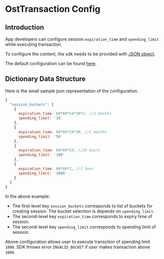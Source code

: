 # OstTransaction Config

## Introduction

App developers can configure session `expiration_time` and `spending_limit` while executing transaction.

To configure the content, the sdk needs to be provided with [JSON object](https://developer.mozilla.org/en-US/docs/Learn/JavaScript/Objects/JSON).

The default configuration can be found [here](../js/TransactionHelper/ost-transaction-config.json).

## Dictionary Data Structure

Here is the small sample json representation of the configuration.

```js
{
  "session_buckets": [
    {
      expiration_time: 60*60*24*30*2, //2 months
      spending_limit: '10'
    },
    {
      expiration_time: 60*60*24*30, //1 months
      spending_limit: '50'
    },
    {
      expiration_time: 60*60*24, //24 hours
      spending_limit: '100'
    },
    {
      expiration_time: 60*60*1, //1 hour
      spending_limit: '1000'
    }
  ]
}
```

In the above example:

* The first-level key `session_buckets` corresponds to list of buckets for creating session. The bucket selection is 
depends on `spending_limit`. 
* The second-level key `expiration_time` corresponds to expiry time of session.
* The second-level key `spending_limit` corresponds to spending limit of session.

Above configuration allows user to execute transction of spending limit `1000`. SDK throws error `INVALID_BUCKET` if user makes transaction above `1000`.
